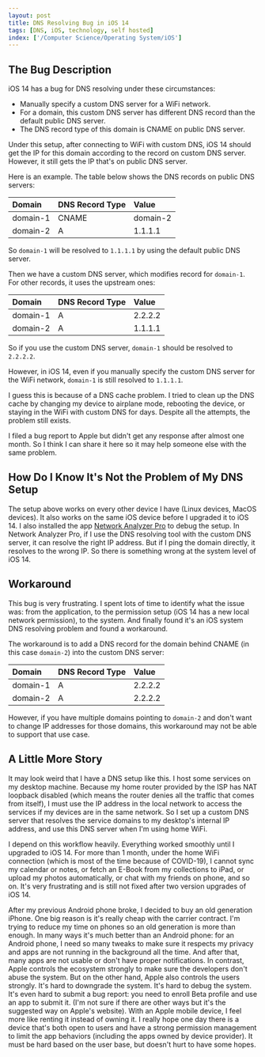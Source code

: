 ```yaml
---
layout: post
title: DNS Resolving Bug in iOS 14
tags: [DNS, iOS, technology, self hosted]
index: ['/Computer Science/Operating System/iOS']
---
```


## The Bug Description

iOS 14 has a bug for DNS resolving under these circumstances:

* Manually specify a custom DNS server for a WiFi network.
* For a domain, this custom DNS server has different DNS record than the default public DNS server.
* The DNS record type of this domain is CNAME on public DNS server.

Under this setup, after connecting to WiFi with custom DNS, iOS 14 should get the IP for this domain according to the record on custom DNS server. However, it still gets the IP that's on public DNS server.

Here is an example. The table below shows the DNS records on public DNS servers:

| Domain   | DNS Record Type | Value      |
| :--------|:----------------|:-----------|
| domain-1 | CNAME           | domain-2   |
| domain-2 | A               | 1.1.1.1    |

So `domain-1` will be resolved to `1.1.1.1` by using the default public DNS server.

Then we have a custom DNS server, which modifies record for `domain-1`. For other records, it uses the upstream ones:

| Domain   | DNS Record Type | Value      |
| :--------|:----------------|:-----------|
| domain-1 | A               | 2.2.2.2    |
| domain-2 | A               | 1.1.1.1    |

So if you use the custom DNS server, `domain-1` should be resolved to `2.2.2.2`.

However, in iOS 14, even if you manually specify the custom DNS server for the WiFi network, `domain-1` is still resolved to `1.1.1.1`.

I guess this is because of a DNS cache problem. I tried to clean up the DNS cache by changing my device to airplane mode, rebooting the device, or staying in the WiFi with custom DNS for days. Despite all the attempts, the problem still exists.

I filed a bug report to Apple but didn't get any response after almost one month. So I think I can share it here so it may help someone else with the same problem.

## How Do I Know It's Not the Problem of My DNS Setup

The setup above works on every other device I have (Linux devices, MacOS devices). It also works on the same iOS device before I upgraded it to iOS 14. I also installed the app [Network Analyzer Pro](https://apps.apple.com/us/app/network-analyzer-pro/id557405467) to debug the setup. In Network Analyzer Pro, if I use the DNS resolving tool with the custom DNS server, it can resolve the right IP address. But if I ping the domain directly, it resolves to the wrong IP. So there is something wrong at the system level of iOS 14.

## Workaround

This bug is very frustrating. I spent lots of time to identify what the issue was: from the application, to the permission setup (iOS 14 has a new local network permission), to the system. And finally found it's an iOS system DNS resolving problem and found a workaround.

The workaround is to add a DNS record for the domain behind CNAME (in this case `domain-2`) into the custom DNS server:

| Domain   | DNS Record Type | Value      |
| :--------|:----------------|:-----------|
| domain-1 | A               | 2.2.2.2    |
| domain-2 | A               | 2.2.2.2    |

However, if you have multiple domains pointing to `domain-2` and don't want to change IP addresses for those domains, this workaround may not be able to support that use case.

## A Little More Story

It may look weird that I have a DNS setup like this. I host some services on my desktop machine. Because my home router provided by the ISP has NAT loopback disabled (which means the router denies all the traffic that comes from itself), I must use the IP address in the local network to access the services if my devices are in the same network. So I set up a custom DNS server that resolves the service domains to my desktop's internal IP address, and use this DNS server when I'm using home WiFi.

I depend on this workflow heavily. Everything worked smoothly until I upgraded to iOS 14. For more than 1 month, under the home WiFi connection (which is most of the time because of COVID-19), I cannot sync my calendar or notes, or fetch an E-Book from my collections to iPad, or upload my photos automatically, or chat with my friends on phone, and so on. It's very frustrating and is still not fixed after two version upgrades of iOS 14.

After my previous Android phone broke, I decided to buy an old generation iPhone. One big reason is it's really cheap with the carrier contract. I'm trying to reduce my time on phones so an old generation is more than enough. In many ways it's much better than an Android phone: for an Android phone, I need so many tweaks to make sure it respects my privacy and apps are not running in the background all the time. And after that, many apps are not usable or don't have proper notifications. In contrast, Apple controls the ecosystem strongly to make sure the developers don't abuse the system. But on the other hand, Apple also controls the users strongly. It's hard to downgrade the system. It's hard to debug the system. It's even hard to submit a bug report: you need to enroll Beta profile and use an app to submit it. (I'm not sure if there are other ways but it's the suggested way on Apple's website). With an Apple mobile device, I feel more like renting it instead of owning it. I really hope one day there is a device that's both open to users and have a strong permission management to limit the app behaviors (including the apps owned by device provider). It must be hard based on the user base, but doesn't hurt to have some hopes.
